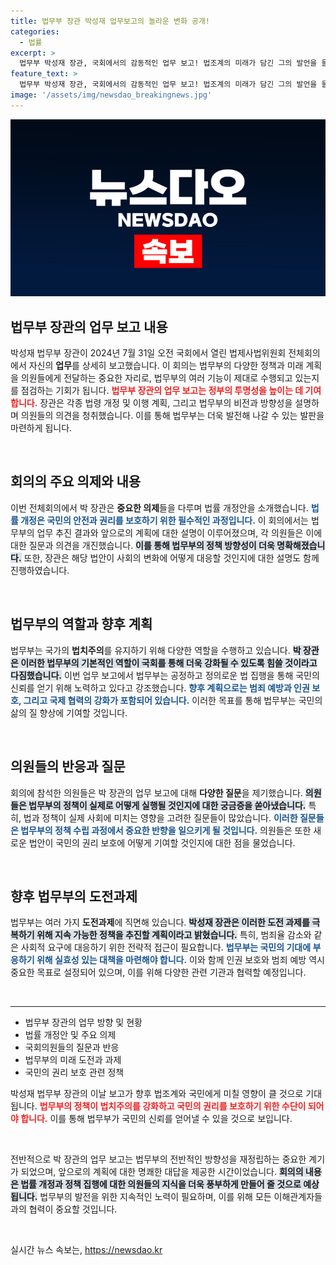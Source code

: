 ```yaml
---
title: 법무부 장관 박성재 업무보고의 놀라운 변화 공개!
categories:
  - 법률
excerpt: >
  법무부 박성재 장관, 국회에서의 감동적인 업무 보고! 법조계의 미래가 담긴 그의 발언을 들을 수 있는 기회, 놓치지 마세요!
feature_text: >
  법무부 박성재 장관, 국회에서의 감동적인 업무 보고! 법조계의 미래가 담긴 그의 발언을 들을 수 있는 기회, 놓치지 마세요!
image: '/assets/img/newsdao_breakingnews.jpg'
---
```


<p><img src="/assets/img/newsdao_breakingnews.jpg" alt="ranknews 속보" /></p>

<h2 data-ke-size="size26">법무부 장관의 업무 보고 내용</h2>

<p data-ke-size="size16">박성재 법무부 장관이 2024년 7월 31일 오전 국회에서 열린 법제사법위원회 전체회의에서 자신의 <b>업무</b>를 상세히 보고했습니다. 이 회의는 법무부의 다양한 정책과 미래 계획을 의원들에게 전달하는 중요한 자리로, 법무부의 여러 기능이 제대로 수행되고 있는지를 점검하는 기회가 됩니다. <b><span style="color: #ee2323;">법무부 장관의 업무 보고는 정부의 투명성을 높이는 데 기여합니다.</span></b> 장관은 각종 법령 개정 및 이행 계획, 그리고 법무부의 비전과 방향성을 설명하며 의원들의 의견을 청취했습니다. 이를 통해 법무부는 더욱 발전해 나갈 수 있는 발판을 마련하게 됩니다.</p>

<p data-ke-size="size16">&nbsp;</p>

<h2 data-ke-size="size26">회의의 주요 의제와 내용</h2>

<p data-ke-size="size16">이번 전체회의에서 박 장관은 <b>중요한 의제</b>들을 다루며 법률 개정안을 소개했습니다. <b><span style="color: #1a5490;">법률 개정은 국민의 안전과 권리를 보호하기 위한 필수적인 과정입니다.</span></b> 이 회의에서는 법무부의 업무 추진 결과와 앞으로의 계획에 대한 설명이 이루어졌으며, 각 의원들은 이에 대한 질문과 의견을 개진했습니다. <b><span style="background-color: #21538527;">이를 통해 법무부의 정책 방향성이 더욱 명확해졌습니다.</span></b> 또한, 장관은 해당 법안이 사회의 변화에 어떻게 대응할 것인지에 대한 설명도 함께 진행하였습니다.</p>

<p data-ke-size="size16">&nbsp;</p>

<h2 data-ke-size="size26">법무부의 역할과 향후 계획</h2>

<p data-ke-size="size16">법무부는 국가의 <b>법치주의</b>를 유지하기 위해 다양한 역할을 수행하고 있습니다. <b><span style="background-color: #21538527;">박 장관은 이러한 법무부의 기본적인 역할이 국회를 통해 더욱 강화될 수 있도록 힘쓸 것이라고 다짐했습니다.</span></b> 이번 업무 보고에서 법무부는 공정하고 정의로운 법 집행을 통해 국민의 신뢰를 얻기 위해 노력하고 있다고 강조했습니다. <b><span style="color: #1a5490;">향후 계획으로는 범죄 예방과 인권 보호, 그리고 국제 협력의 강화가 포함되어 있습니다.</span></b> 이러한 목표를 통해 법무부는 국민의 삶의 질 향상에 기여할 것입니다.</p>

<p data-ke-size="size16">&nbsp;</p>

<h2 data-ke-size="size26">의원들의 반응과 질문</h2>

<p data-ke-size="size16">회의에 참석한 의원들은 박 장관의 업무 보고에 대해 <b>다양한 질문</b>을 제기했습니다. <b><span style="background-color: #21538527;">의원들은 법무부의 정책이 실제로 어떻게 실행될 것인지에 대한 궁금증을 쏟아냈습니다.</span></b> 특히, 법과 정책이 실제 사회에 미치는 영향을 고려한 질문들이 많았습니다. <b><span style="color: #1a5490;">이러한 질문들은 법무부의 정책 수립 과정에서 중요한 반향을 일으키게 될 것입니다.</span></b> 의원들은 또한 새로운 법안이 국민의 권리 보호에 어떻게 기여할 것인지에 대한 점을 물었습니다.</p>

<p data-ke-size="size16">&nbsp;</p>

<h2 data-ke-size="size26">향후 법무부의 도전과제</h2>

<p data-ke-size="size16">법무부는 여러 가지 <b>도전과제</b>에 직면해 있습니다. <b><span style="background-color: #21538527;">박성재 장관은 이러한 도전 과제를 극복하기 위해 지속 가능한 정책을 추진할 계획이라고 밝혔습니다.</span></b> 특히, 범죄율 감소와 같은 사회적 요구에 대응하기 위한 전략적 접근이 필요합니다. <b><span style="color: #1a5490;">법무부는 국민의 기대에 부응하기 위해 실효성 있는 대책을 마련해야 합니다.</span></b> 이와 함께 인권 보호와 범죄 예방 역시 중요한 목표로 설정되어 있으며, 이를 위해 다양한 관련 기관과 협력할 예정입니다.</p>

<p data-ke-size="size16">&nbsp;</p>

<hr />

<ul>
    <li>법무부 장관의 업무 방향 및 현황</li>
    <li>법률 개정안 및 주요 의제</li>
    <li>국회의원들의 질문과 반응</li>
    <li>법무부의 미래 도전과 과제</li>
    <li>국민의 권리 보호 관련 정책</li>
</ul>

<p data-ke-size="size16">박성재 법무부 장관의 이날 보고가 향후 법조계와 국민에게 미칠 영향이 클 것으로 기대됩니다. <b><span style="color: #ee2323;">법무부의 정책이 법치주의를 강화하고 국민의 권리를 보호하기 위한 수단이 되어야 합니다.</span></b> 이를 통해 법무부가 국민의 신뢰를 얻어낼 수 있을 것으로 보입니다.</p> 

<p data-ke-size="size16">&nbsp;</p>

<p data-ke-size="size16">전반적으로 박 장관의 업무 보고는 법무부의 전반적인 방향성을 재정립하는 중요한 계기가 되었으며, 앞으로의 계획에 대한 명쾌한 대답을 제공한 시간이었습니다. <b><span style="background-color: #21538527;">회의의 내용은 법률 개정과 정책 집행에 대한 의원들의 지식을 더욱 풍부하게 만들어 줄 것으로 예상됩니다.</span></b> 법무부의 발전을 위한 지속적인 노력이 필요하며, 이를 위해 모든 이해관계자들과의 협력이 중요할 것입니다.</p>

<p data-ke-size="size16">&nbsp;</p>
실시간 뉴스 속보는, <a href="https://newsdao.kr" rel="dofollow">https://newsdao.kr</a>


